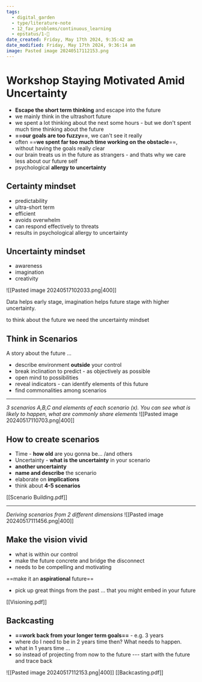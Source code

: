 ```yaml
---
tags:
  - digital_garden
  - type/literature-note
  - 12_fav_problems/continuous_learning
  - epstatus/1-🌱
date_created: Friday, May 17th 2024, 9:35:42 am
date_modified: Friday, May 17th 2024, 9:36:14 am
image: Pasted image 20240517112153.png
---
```

# Workshop Staying Motivated Amid Uncertainty
+ **Escape the short term thinking** and escape into the future
+ we mainly think in the ultrashort future
+ we spent a lot thinking about the next some hours - but we don't spent much time thinking about the future
+ **==our goals are too fuzzy==**, we can't see it really
+ often ==**we spent far too much time working on the obstacle**==, without having the goals really clear
+ our brain treats us in the future as strangers - and thats why we care less about our future self
+ psychological **allergy to uncertainty**

## Certainty mindset
* predictability
* ultra-short term
* efficient
* avoids overwhelm
* can respond effectively to threats
* results in psychological allergy to uncertainty

## Uncertainty mindset
* awareness
* imagination
* creativity

![[Pasted image 20240517102033.png|400]]

Data helps early stage, imagination helps future stage with higher uncertainty.

to think about the future we need the uncertainty mindset
## Think in Scenarios
A story about the future ...
+ describe environment **outside** your control
+ break inclination to predict - as objectively as possible
+ open mind to possibilities
+ reveal indicators - can identify elements of this future
+ find commonalities among scenarios

***
*3 scenarios A,B,C and elements of each scenario (x). You can see what is likely to happen, what are commonly share elements*
![[Pasted image 20240517110703.png|400]]

## How to create scenarios
+ Time - **how old** are you gonna be... /and others
+ Uncertainty - **what is the uncertainty** in your scenario
+ **another uncertainty**
+ **name and describe** the scenario
+ elaborate on **implications**
+ think about **4-5 scenarios**

[[Scenario Building.pdf]]

***
*Deriving scenarios from 2 different dimensions*
![[Pasted image 20240517111456.png|400]]

## Make the vision vivid
+ what is within our control
+ make the future concrete and bridge the disconnect
+ needs to be compelling and motivating

==make it an **aspirational** future==
+ pick up great things from the past ... that you might embed in your future

[[Visioning.pdf]]
## Backcasting
+ **==work back from your longer term goals==** - e.g. 3 years
+ where do I need to be in 2 years time then? What needs to happen.
+ what in 1 years time ...
+ so instead of projecting from now to the future --- start with the future and trace back

![[Pasted image 20240517112153.png|400]]
[[Backcasting.pdf]]






